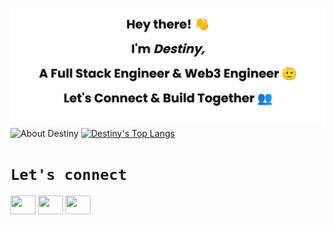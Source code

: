 ![Banner](https://github.com/codewithdestiny/codewithdestiny/blob/main/banner.png)
![About Destiny](https://github-readme-stats.vercel.app/api?username=codewithdestiny&show_icons=true&theme=transparent&count_private=true&show_owner=true)
[![Destiny's Top Langs](https://github-readme-stats.vercel.app/api/top-langs/?username=codewithdestiny&size_weight=0.5&count_weight=0.5&layout=donut&theme=transparent)](https://github.com/codewithdestiny/github-readme-stats)

# `Let's connect` 
<p align="left">
<a href="https://twitter.com/codewithdestiny" target="blank"><img align="center" src="https://cdn.jsdelivr.net/npm/simple-icons@3.0.1/icons/twitter.svg" alt="" height="30" width="40" /></a>
<a href="https://www.linkedin.com/uas/login-submit" target="blank"><img align="center" src="https://cdn.jsdelivr.net/npm/simple-icons@3.0.1/icons/linkedin.svg" alt="" height="30" width="40" /></a>
<a href="https://www.instagram.com/codewithdestiny/" target="blank"><img align="center" src="https://cdn.jsdelivr.net/npm/simple-icons@3.0.1/icons/instagram.svg" alt="" height="30" width="40" /></a>
</p>


